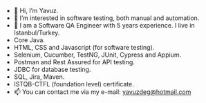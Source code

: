 - 👋 Hi, I’m Yavuz.
- 👀 I’m interested in software testing, both manual and automation.
- 🌱 I am a Software QA Engineer with 5 years experience. I live in Istanbul/Turkey.
- Core Java.
- HTML, CSS and Javascript (for software testing).
- Selenium, Cucumber, TestNG, JUnit, Cypress and Appium.
- Postman and Rest Assured for API testing. 
- JDBC for database testing.
- SQL, Jira, Maven.
- ISTQB-CTFL (foundation level) certificate. 
- 📫 You can contact me via my e-mail: yavuzdeg@hotmail.com

<!---
yavuzdeg/yavuzdeg is a ✨ special ✨ repository because its `README.md` (this file) appears on your GitHub profile.
You can click the Preview link to take a look at your changes.
--->
